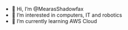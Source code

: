 - 👋 Hi, I’m @MearasShadowfax
- 👀 I’m interested in computers, IT and robotics
- 🌱 I’m currently learning AWS Cloud

<!---
MearasShadowfax/MearasShadowfax is a ✨ special ✨ repository because its `README.md` (this file) appears on your GitHub profile.
You can click the Preview link to take a look at your changes.
--->
